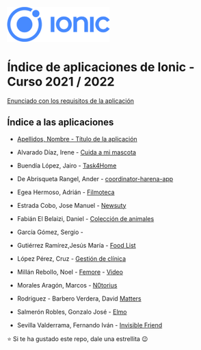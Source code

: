 <img width="240px" src="ionic.png">

# Índice de aplicaciones de Ionic - Curso 2021 / 2022

[Enunciado con los requisitos de la aplicación](trabajo_ionic_v6.pdf)

## Índice a las aplicaciones

* [Apellidos, Nombre - Título de la aplicación](#)

* Alvarado Díaz, Irene - [Cuida a mi mascota](https://github.com/IreneAlvaradoDiaz/cuida-a-mi-mascota)
* Buendía López, Jairo - [Task4Home](https://github.com/jairobuendia/Task4Home)
* De Abrisqueta Rangel, Ander - [coordinator-harena-app](https://github.com/AnderDeAbrisqueta/coordinator-harena-app)
* Egea Hermoso, Adrián - [Filmoteca](https://github.com/AdrianEgeaHermoso/filmotecaApp)
* Estrada Cobo, Jose Manuel - [Newsuty](https://github.com/JoseEstradaC/Newsuty)
* Fabián El Belaizi, Daniel - [Colección de animales](https://github.com/Danny-06/Coleccion-de-animales-domesticos-ionic)
* García Gómez, Sergio - 
* Gutiérrez Ramírez,Jesús María - [Food List](https://github.com/Jesus-GR/AplicacionIonic)
* López Pérez, Cruz - [Gestión de clínica](https://github.com/mcruzlp/ClinicaNiloIonicApp.git)
* Millán Rebollo, Noel - [Femore](https://github.com/NoelMillan/ionic-project) - [Video](https://youtu.be/Hms9DmWJBOg)
* Morales Aragón, Marcos - [N0torius](https://github.com/MarcosMoralesAragon/N0torius)
* Rodriguez - Barbero Verdera, David [Matters](https://github.com/Davidrbv/Matters)
* Salmerón Robles, Gonzalo José - [Elmo](https://github.com/gonzalosalmeron/elmoApp)
* Sevilla Valderrama, Fernando Iván - [Invisible Friend](https://github.com/feseva/invisibleFriendApp)



:star: Si te ha gustado este repo, dale una estrellita :wink:
